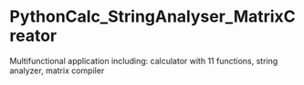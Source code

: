 # PythonCalc_StringAnalyser_MatrixCreator
Multifunctional application including: calculator with 11 functions, string analyzer, matrix compiler
